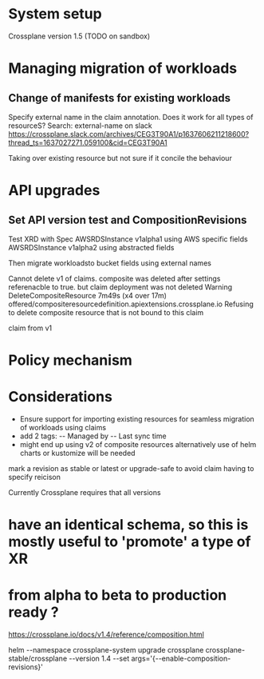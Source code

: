 # System setup
Crossplane version 1.5 (TODO on sandbox)

# Managing migration of workloads
## Change of manifests for existing workloads 
Specify external name in the claim annotation. Does it work for all types of resourceS?
Search: external-name on slack
https://crossplane.slack.com/archives/CEG3T90A1/p1637606211218600?thread_ts=1637027271.059100&cid=CEG3T90A1

Taking over existing resource but not sure if it concile the behaviour

# API upgrades
## Set API version test and CompositionRevisions

Test XRD with Spec 
AWSRDSInstance v1alpha1 using AWS specific fields
AWSRDSInstance v1alpha2 using abstracted fields

Then migrate workloadsto bucket fields using external names 


Cannot delete v1 of claims. composite was deleted after settings referenacble to true. but claim deployment was not deleted
 Warning  DeleteCompositeResource     7m49s (x4 over 17m)  offered/compositeresourcedefinition.apiextensions.crossplane.io  Refusing to delete composite resource that is not bound to this claim

claim from v1 

# Policy mechanism


# Considerations
- Ensure support for importing existing resources for seamless migration of workloads using claims
- add 2 tags:
-- Managed by
-- Last sync time
- might end up using v2 of composite resources alternatively use of helm charts or kustomize will be needed



mark a revision as stable or latest or upgrade-safe to avoid claim having to specify reicison 



Currently Crossplane requires that all versions
  # have an identical schema, so this is mostly useful to 'promote' a type of XR
  # from alpha to beta to production ready ? 
https://crossplane.io/docs/v1.4/reference/composition.html



helm --namespace crossplane-system upgrade crossplane crossplane-stable/crossplane --version 1.4 --set args='{--enable-composition-revisions}'
